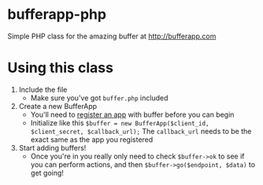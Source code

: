 bufferapp-php
=============

Simple PHP class for the amazing buffer at http://bufferapp.com

# Using this class

1. Include the file
	- Make sure you've got `buffer.php` included
2. Create a new BufferApp
	- You'll need to [register an app](http://bufferapp.com/developers/api) with buffer before you can begin
	- Initialize like this `$buffer = new BufferApp($client_id, $client_secret, $callback_url);` The `callback_url` needs to be the exact same as the app you registered
3. Start adding buffers!
	- Once you're in you really only need to check `$buffer->ok` to see if you can perform actions, and then `$buffer->go($endpoint, $data)` to get going!